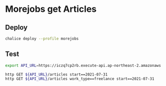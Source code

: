# Morejobs get Articles

## Deploy

```bash
chalice deploy --profile morejobs
```

## Test

```bash
export API_URL=https://iczq7cp2rb.execute-api.ap-northeast-2.amazonaws.com/api
```

```bash
http GET ${API_URL}/articles start==2021-07-31
http GET ${API_URL}/articles work_type==freelance start==2021-07-31
```
